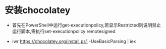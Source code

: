 # 安装chocolatey
* 首先在PowerShell中运行get-executionpolicy,若显示Restricted则说明禁止运行脚本,需执行set-executionpolicy remotesigned
- iwr https://chocolatey.org/install.ps1 -UseBasicParsing | iex










